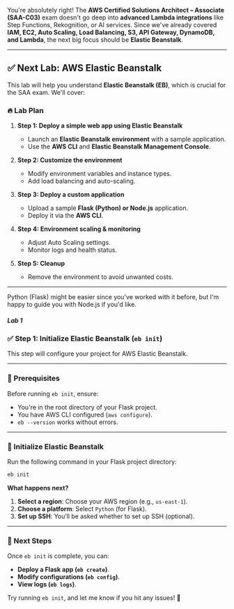 You're absolutely right! The **AWS Certified Solutions Architect – Associate (SAA-C03)** exam doesn't go deep into **advanced Lambda integrations** like Step Functions, Rekognition, or AI services. Since we've already covered **IAM, EC2, Auto Scaling, Load Balancing, S3, API Gateway, DynamoDB, and Lambda**, the next big focus should be **Elastic Beanstalk**.

---

## ✅ **Next Lab: AWS Elastic Beanstalk**

This lab will help you understand **Elastic Beanstalk (EB)**, which is crucial for the SAA exam. We'll cover:

### **🔥 Lab Plan**

1. **Step 1: Deploy a simple web app using Elastic Beanstalk**

   - Launch an **Elastic Beanstalk environment** with a sample application.
   - Use the **AWS CLI** and **Elastic Beanstalk Management Console**.

2. **Step 2: Customize the environment**

   - Modify environment variables and instance types.
   - Add load balancing and auto-scaling.

3. **Step 3: Deploy a custom application**

   - Upload a sample **Flask (Python) or Node.js** application.
   - Deploy it via the **AWS CLI**.

4. **Step 4: Environment scaling & monitoring**

   - Adjust Auto Scaling settings.
   - Monitor logs and health status.

5. **Step 5: Cleanup**
   - Remove the environment to avoid unwanted costs.

---

Python (Flask) might be easier since you've worked with it before, but I'm happy to guide you with Node.js if you'd like.

<h5>Lab 1</h5>

### ✅ **Step 1: Initialize Elastic Beanstalk (`eb init`)**

This step will configure your project for AWS Elastic Beanstalk.

---

### **📌 Prerequisites**

Before running `eb init`, ensure:

- You're in the root directory of your Flask project.
- You have AWS CLI configured (`aws configure`).
- `eb --version` works without errors.

---

### **🚀 Initialize Elastic Beanstalk**

Run the following command in your Flask project directory:

```sh
eb init
```

**What happens next?**

1. **Select a region**: Choose your AWS region (e.g., `us-east-1`).
2. **Choose a platform**: Select `Python` (for Flask).
3. **Set up SSH**: You’ll be asked whether to set up SSH (optional).

---

### **🎯 Next Steps**

Once `eb init` is complete, you can:

- **Deploy a Flask app (`eb create`)**.
- **Modify configurations (`eb config`)**.
- **View logs (`eb logs`)**.

Try running `eb init`, and let me know if you hit any issues! 🚀
